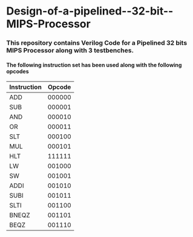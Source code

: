 # Design-of-a-pipelined--32-bit--MIPS-Processor
### This repository contains Verilog Code for a Pipelined 32 bits MIPS Processor along with 3 testbenches.
#### The following instruction set has been used along with the following opcodes

| Instruction 	| Opcode 	|
|-------------	|--------	|
| ADD         	| 000000 	|
| SUB         	| 000001 	|
| AND         	| 000010 	|
| OR          	| 000011 	|
| SLT         	| 000100 	|
| MUL         	| 000101 	|
| HLT         	| 111111 	|
| LW          	| 001000 	|
| SW          	| 001001 	|
| ADDI        	| 001010 	|
| SUBI        	| 001011 	|
| SLTI        	| 001100 	|
| BNEQZ       	| 001101 	|
| BEQZ        	| 001110 	|
